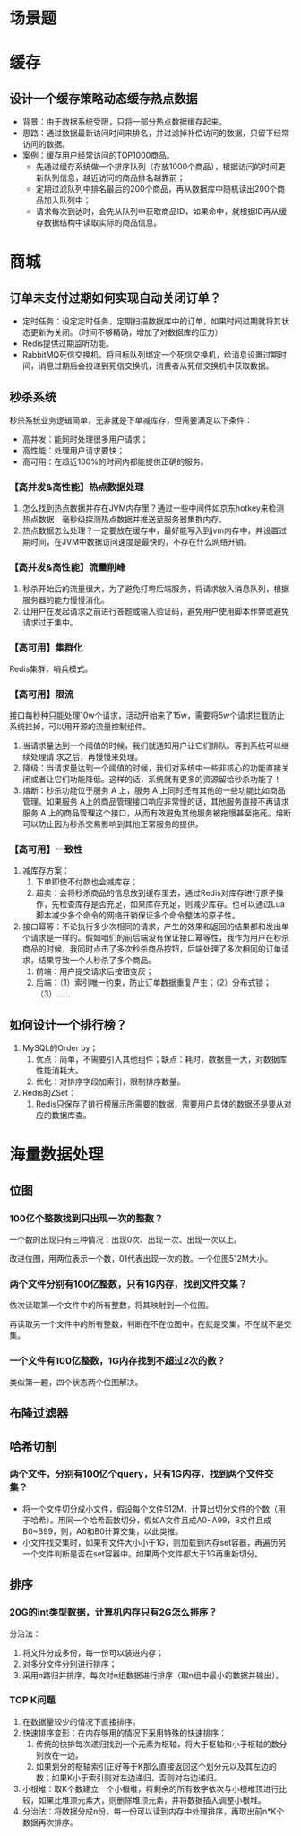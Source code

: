 # 场景题

# 缓存

## 设计一个缓存策略动态缓存热点数据

- 背景：由于数据系统受限，只将一部分热点数据缓存起来。
- 思路：通过数据最新访问时间来排名，并过滤掉补偿访问的数据，只留下经常访问的数据。
- 案例：缓存用户经常访问的TOP1000商品。
    - 先通过缓存系统做一个排序队列（存放1000个商品），根据访问的时间更新队列信息，越近访问的商品排名越靠前；
    - 定期过滤队列中排名最后的200个商品，再从数据库中随机读出200个商品加入队列中；
    - 请求每次到达时，会先从队列中获取商品ID，如果命中，就根据ID再从缓存数据结构中读取实际的商品信息。

# 商城

## 订单未支付过期如何实现自动关闭订单？

- 定时任务：设定定时任务，定期扫描数据库中的订单，如果时间过期就将其状态更新为关闭。（时间不够精确，增加了对数据库的压力）
- Redis提供过期监听功能。
- RabbitMQ死信交换机。将目标队列绑定一个死信交换机，给消息设置过期时间，消息过期后会投递到死信交换机，消费者从死信交换机中获取数据。

## 秒杀系统

秒杀系统业务逻辑简单，无非就是下单减库存，但需要满足以下条件：

- 高并发：能同时处理很多用户请求；
- 高性能：处理用户请求要快；
- 高可用：在趋近100%的时间内都能提供正确的服务。

### 【高并发&高性能】热点数据处理

1. 怎么找到热点数据并存在JVM内存里？通过一些中间件如京东hotkey来检测热点数据，毫秒级探测热点数据并推送至服务器集群内存。
2. 热点数据怎么处理？一定要放在缓存中，最好能写入到jvm内存中，并设置过期时间，在JVM中数据访问速度是最快的，不存在什么网络开销。

### 【高并发&高性能】流量削峰

1. 秒杀开始后的流量很大，为了避免打垮后端服务，将请求放入消息队列，根据服务器的能力慢慢消化。
2. 让用户在发起请求之前进行答题或输入验证码，避免用户使用脚本作弊或避免请求过于集中。

### 【高可用】集群化

Redis集群，哨兵模式。

### 【高可用】限流

接口每秒种只能处理10w个请求，活动开始来了15w，需要将5w个请求拦截防止系统挂掉，可以用开源的流量控制组件。

1. 当请求量达到一个阈值的时候，我们就通知用户让它们排队。等到系统可以继续处理请
求之后，再慢慢来处理。
2. 降级：当请求量达到一个阈值的时候，我们对系统中一些非核心的功能直接关闭或者让它们功能降低。这样的话，系统就有更多的资源留给秒杀功能了！
3. 熔断：秒杀功能位于服务 A 上，服务 A 上同时还有其他的一些功能比如商品管理。如果服务 A上的商品管理接口响应非常慢的话，其他服务直接不再请求服务 A 上的商品管理这个接口，从而有效避免其他服务被拖慢甚至拖死。熔断可以防止因为秒杀交易影响到其他正常服务的提供。

### 【高可用】一致性

1. 减库存方案：
    1. 下单即使不付款也会减库存；
    2. 超卖：会将秒杀商品的信息放到缓存里去，通过Redis对库存进行原子操作，先检查库存是否充足，如果库存充足，则减少库存。也可以通过Lua脚本减少多个命令的网络开销保证多个命令整体的原子性。
2. 接口幂等：不论执行多少次相同的请求，产生的效果和返回的结果都和发出单个请求是一样的。假如咱们的前后端没有保证接口幂等性，我作为用户在秒杀商品的时候，我同时点击了多次秒杀商品按钮，后端处理了多次相同的订单请求，结果导致一个人秒杀了多个商品。
    1. 前端：用户提交请求后按钮变灰；
    2. 后端：（1）索引唯一约束，防止订单数据重复产生；（2）分布式锁；（3）……

## 如何设计一个排行榜？

1. MySQL的Order by；
    1. 优点：简单，不需要引入其他组件；缺点：耗时，数据量一大，对数据库性能消耗大。
    2. 优化：对排序字段加索引，限制排序数量。
2. Redis的ZSet：
    1. Redis只保存了排行榜展示所需要的数据，需要用户具体的数据还是要从对应的数据库查。

# 海量数据处理

## 位图

### 100亿个整数找到只出现一次的整数？

一个数的出现只有三种情况：出现0次、出现一次、出现一次以上。

改进位图，用两位表示一个数，01代表出现一次的数。一个位图512M大小。

### 两个文件分别有100亿整数，只有1G内存，找到文件交集？

依次读取第一个文件中的所有整数，将其映射到一个位图。

再读取另一个文件中的所有整数，判断在不在位图中，在就是交集，不在就不是交集。

### 一个文件有100亿整数，1G内存找到不超过2次的数？

类似第一题，四个状态两个位图解决。

## 布隆过滤器

## 哈希切割

### 两个文件，分别有100亿个query，只有1G内存，找到两个文件交集？

- 将一个文件切分成小文件，假设每个文件512M，计算出切分文件的个数（用于哈希）。用同一个哈希函数切分，假如A文件且成A0~A99，B文件且成B0~B99，则，A0和B0计算交集，以此类推。
- 小文件找交集时，如果有文件大小小于1G，则加载到内存set容器，再遍历另一个文件判断是否在set容器中。如果两个文件都大于1G再重新切分。

## 排序

### 20G的int类型数据，计算机内存只有2G怎么排序？

分治法：

1. 将文件分成多份，每一份可以装进内存；
2. 对多分文件分别进行排序；
3. 采用n路归并排序，每次对n组数据进行排序（取n组中最小的数据并输出）。

### TOP K问题

1. 在数据量较少的情况下直接排序。
2. 快速排序变形：在内存够用的情况下采用特殊的快速排序：
    1. 传统的快排每次递归找到一个元素为枢轴，将大于枢轴和小于枢轴的数分别放在一边。
    2. 如果划分的枢轴索引正好等于K那么直接返回这个划分元以及其左边的数；如果K小于索引则对左边递归，否则对右边递归。
3. 小根堆：取K个数建立一个小根堆，将剩余的所有数字依次与小根堆顶进行比较，如果比堆顶元素大，则删除堆顶元素，并将数据插入调整小根堆。
4. 分治法：将数据分成n份，每一份可以读到内存中处理排序，再取出前n*K个数据再次排序。